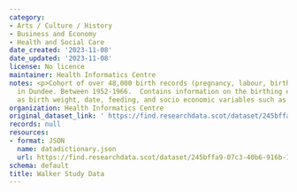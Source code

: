 ```yaml
---
category:
- Arts / Culture / History
- Business and Economy
- Health and Social Care
date_created: '2023-11-08'
date_updated: '2023-11-08'
license: No licence
maintainer: Health Informatics Centre
notes: <p>Cohort of over 48,000 birth records (pregnancy, labour, birth and care)
  in Dundee. Between 1952-1966.  Contains information on the birthing events such
  as birth weight, date, feeding, and socio economic variables such as parent occupation.</p>
organization: Health Informatics Centre
original_dataset_link: ' https://find.researchdata.scot/dataset/245bffa9-07c3-40b6-916b-161062cdf674'
records: null
resources:
- format: JSON
  name: datadictionary.json
  url: https://find.researchdata.scot/dataset/245bffa9-07c3-40b6-916b-161062cdf674/resource/245bffa9-07c3-40b6-916b-161062cdf674/download/datadictionary.json
schema: default
title: Walker Study Data
---
```

